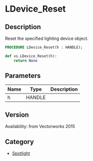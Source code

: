 # LDevice_Reset

## Description
Reset the specified lighting device object.

```pascal
PROCEDURE LDevice_Reset(h : HANDLE);
```

```python
def vs.LDevice_Reset(h):
    return None
```

## Parameters
|Name|Type|Description|
|---|---|---|
|h|HANDLE|   |

## Version
Availability: from Vectorworks 2015

## Category
* [Spotlight](../Categories/Spotlight.md)
